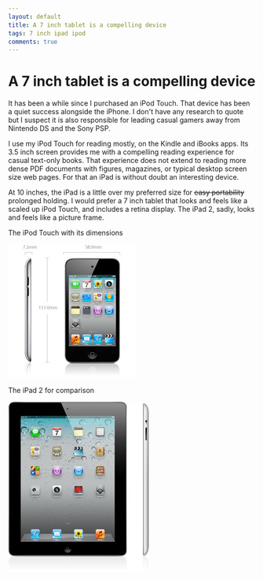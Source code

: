 ```yaml
---
layout: default
title: A 7 inch tablet is a compelling device
tags: 7 inch ipad ipod
comments: true
---
```

# A 7 inch tablet is a compelling device

It has been a while since I purchased an iPod Touch. That device has been a quiet success alongside the iPhone. I don't have any research to quote but I suspect it is also responsible for leading casual gamers away from Nintendo DS and the Sony PSP.

I use my iPod Touch for reading mostly, on the Kindle and iBooks apps. Its 3.5 inch screen provides me with a compelling reading experience for casual text-only books. That experience does not extend to reading more dense PDF documents with figures, magazines, or typical desktop screen size web pages. For that an iPad is without doubt an interesting device.

At 10 inches, the iPad is a little over my preferred size for ~~easy portability~~ prolonged holding. I would prefer a 7 inch tablet that looks and feels like a scaled up iPod Touch, and includes a retina display. The iPad 2, sadly, looks and feels like a picture frame.

The iPod Touch with its dimensions

![Dimensions](/assets/img/ipod-touch-dimensions.jpg)

The iPad 2 for comparison

![iPad 2](/assets/img/ipad-2.jpg)
